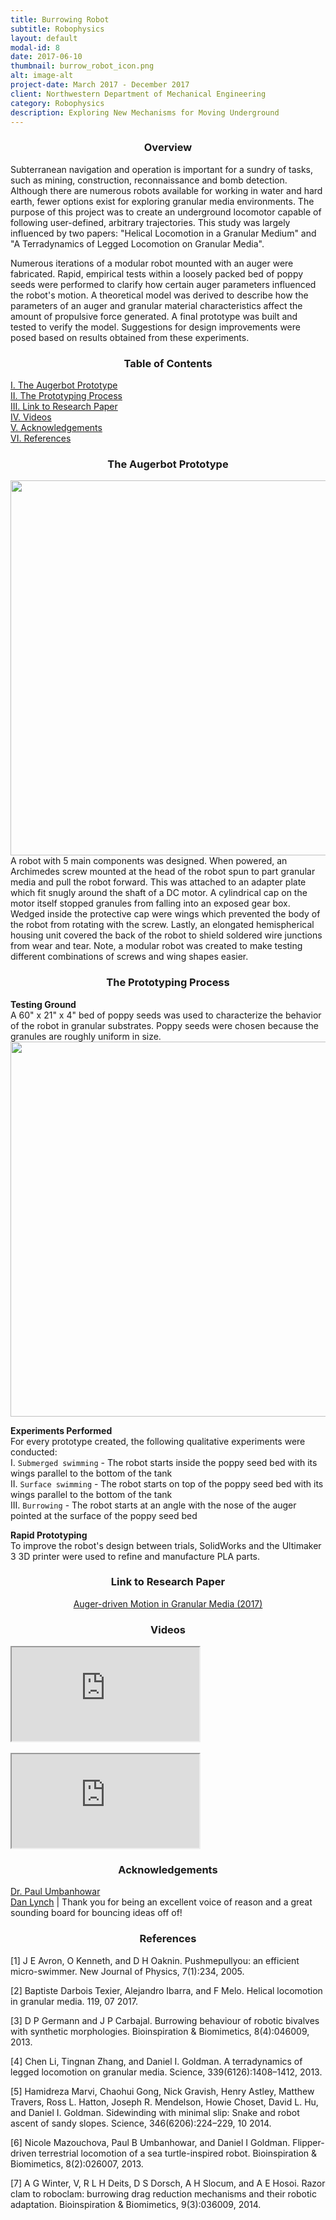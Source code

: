 ```yaml
---
title: Burrowing Robot
subtitle: Robophysics
layout: default
modal-id: 8
date: 2017-06-10
thumbnail: burrow_robot_icon.png
alt: image-alt
project-date: March 2017 - December 2017
client: Northwestern Department of Mechanical Engineering
category: Robophysics
description: Exploring New Mechanisms for Moving Underground
---
```

<center><h3>Overview</h3></center>
Subterranean navigation and operation is important for a sundry of tasks, such as mining, construction, reconnaissance and bomb detection. Although there are numerous robots available for working in water and hard earth, fewer options exist for exploring granular media environments. The purpose of this project was to create an underground locomotor capable of following user-defined, arbitrary trajectories. This study was largely influenced by two papers: "Helical Locomotion in a Granular Medium" and "A Terradynamics of Legged Locomotion on Granular Media". <br>

Numerous iterations of a modular robot mounted with an auger were fabricated. Rapid, empirical tests within a loosely packed bed of poppy seeds were performed to clarify how certain auger parameters influenced the robot's motion. A theoretical model was derived to describe how the parameters of an auger and granular material characteristics affect the amount of propulsive force generated. A final prototype was built and tested to verify the model. Suggestions for design improvements were posed based on results obtained from these experiments.

<center><h3>Table of Contents</h3></center>
<a href="#auger_proto">I. The Augerbot Prototype</a><br>
<a href="#auger_eval">II. The Prototyping Process</a><br>
<a href="#paper">III. Link to Research Paper</a><br>
<a href="#media">IV. Videos</a><br>
<a href="#thanks">V. Acknowledgements</a><br>
<a href="#cite">VI. References</a>

<center><h3 id="auger_proto">The Augerbot Prototype</h3></center>
<img class="img-responsive" src="img/portfolio/8/screw_head_plane.png" width="600">
A robot with 5 main components was designed. When powered, an Archimedes screw mounted at the head of the robot spun to part granular media and pull the robot forward. This was attached to an adapter plate which fit snugly around the shaft of a DC motor. A cylindrical cap on the motor itself stopped granules from falling into an exposed gear box. Wedged inside the protective cap were wings which prevented the body of the robot from rotating with the screw. Lastly, an elongated hemispherical housing unit covered the back of the robot to shield soldered wire junctions from wear and tear. Note, a modular robot was created to make testing different combinations of screws and wing shapes easier.

<center><h3 id="auger_eval">The Prototyping Process</h3></center>
<b>Testing Ground</b><br>
A 60" x 21" x 4" bed of poppy seeds was used to characterize the behavior of the robot in granular substrates. Poppy seeds were chosen because the granules are roughly uniform in size.

<img class="img-responsive" src="img/portfolio/8/poppy_bed.png" width="600">

<b>Experiments Performed</b><br>
For every prototype created, the following qualitative experiments were conducted: <br>
I. `Submerged swimming` - The robot starts inside the poppy seed bed with its wings parallel to the bottom of the tank <br>
II. `Surface swimming` - The robot starts on top of the poppy seed bed with its wings parallel to the bottom of the tank <br>
III. `Burrowing` - The robot starts at an angle with the nose of the auger pointed at the surface of the poppy seed bed

<b>Rapid Prototyping</b><br>
To improve the robot's design between trials, SolidWorks and the Ultimaker 3 3D printer were used to refine and manufacture PLA parts.  

<center><h3 id="paper">Link to Research Paper</h3></center>
<center><a href="files/burrowing_robot_writeup.pdf" class="btn btn-default btn-xl wow tada"> Auger-driven Motion in Granular Media (2017)</a></center>

<center><h3 id="media">Videos</h3></center>
<div class="row">
  <div class="col-lg-2 col-md-1">
  </div>
  <div class="col-lg-8 col-md-10 col-sm-12">
    <div class="embed-responsive embed-responsive-16by9" style="center">
      <iframe class="embed-responsive-item" src="https://www.youtube.com/embed/tiBAuza35ls?ecver=1" allowfullscreen></iframe>
    </div>
  </div>
  <div class="col-lg-2 col-md-1">
  </div>
</div>
<br>
<div class="row">
  <div class="col-lg-2 col-md-1">
  </div>
  <div class="col-lg-8 col-md-10 col-sm-12">
    <div class="embed-responsive embed-responsive-16by9" style="center">
      <iframe class="embed-responsive-item" src="https://www.youtube.com/embed/Wui13GpK8E8?ecver=1" allowfullscreen></iframe>
    </div>
  </div>
  <div class="col-lg-2 col-md-1">
  </div>
</div>

<center><h3 id="thanks">Acknowledgements</h3></center>
<a href="http://www.mccormick.northwestern.edu/research-faculty/directory/affiliated/umbanhowar-paul.html">Dr. Paul Umbanhowar</a><br>
<a href="https://github.com/dlynch7">Dan Lynch</a> | Thank you for being an excellent voice of reason and a great sounding board for bouncing ideas off of!

<center><h3 id="cite">References</h3></center>
[1] J E Avron, O Kenneth, and D H Oaknin. Pushmepullyou: an efficient micro-swimmer. New Journal of Physics, 7(1):234, 2005.

[2] Baptiste Darbois Texier, Alejandro Ibarra, and F Melo. Helical locomotion in granular media. 119, 07 2017.

[3] D P Germann and J P Carbajal. Burrowing behaviour of robotic bivalves with synthetic morphologies. Bioinspiration & Biomimetics, 8(4):046009, 2013.

[4] Chen Li, Tingnan Zhang, and Daniel I. Goldman. A terradynamics of legged locomotion on granular media. Science, 339(6126):1408–1412, 2013.

[5] Hamidreza Marvi, Chaohui Gong, Nick Gravish, Henry Astley, Matthew Travers, Ross L. Hatton, Joseph R. Mendelson, Howie Choset, David L. Hu, and Daniel I. Goldman. Sidewinding with minimal slip: Snake and robot ascent of sandy slopes. Science, 346(6206):224–229, 10 2014.

[6] Nicole Mazouchova, Paul B Umbanhowar, and Daniel I Goldman. Flipper-driven terrestrial locomotion of a sea turtle-inspired robot. Bioinspiration & Biomimetics, 8(2):026007, 2013.

[7] A G Winter, V, R L H Deits, D S Dorsch, A H Slocum, and A E Hosoi. Razor clam to roboclam: burrowing drag reduction mechanisms and their robotic adaptation. Bioinspiration & Biomimetics, 9(3):036009, 2014.

